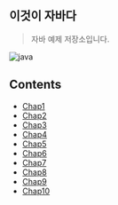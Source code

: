 ## 이것이 자바다

> 자바 예제 저장소입니다.

![java](<https://img.shields.io/badge/java-jdk11-orange.svg?style=flat&logo=java>) 

## Contents

* [Chap1]()
* [Chap2](<https://github.com/Kangyejiii/JavaExample/tree/master/src/main/java/Chap2>)
* [Chap3]()
* [Chap4]()
* [Chap5]()
* [Chap6]()
* [Chap7]()
* [Chap8]()
* [Chap9]()
* [Chap10]()

